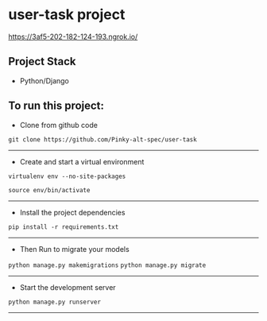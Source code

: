 # user-task project
https://3af5-202-182-124-193.ngrok.io/

## Project Stack 
- Python/Django

## To run this project:

- Clone from github code

```git clone https://github.com/Pinky-alt-spec/user-task ```

---

- Create and start a virtual environment

```virtualenv env --no-site-packages```

```source env/bin/activate```

---

- Install the project dependencies

```pip install -r requirements.txt```

---

- Then Run to migrate your models

```python manage.py makemigrations```
```python manage.py migrate```

---

- Start the development server

```python manage.py runserver```

---
   
